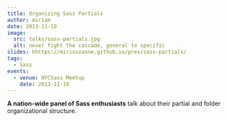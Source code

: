 ```yaml
---
title: Organizing Sass Partials
author: miriam
date: 2013-11-19
image:
  src: talks/sass-partials.jpg
  alt: never fight the cascade, general to specific
slides: hhttps://mirisuzanne.github.io/pres/sass-partials/
tags:
  - Sass
events:
  - venue: NYCSass Meetup
    date: 2013-11-19
---
```


**A nation-wide panel of Sass enthusiasts**
talk about their partial and folder organizational structure.
